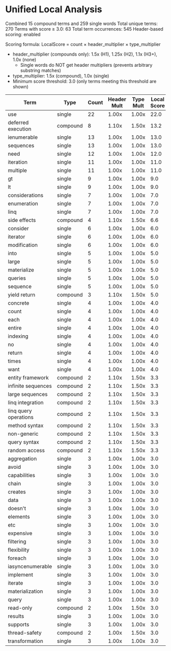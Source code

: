 # Unified Local Analysis

Combined 15 compound terms and 259 single words
Total unique terms: 270
Terms with score ≥ 3.0: 63
Total term occurrences: 545
Header-based scoring: enabled

Scoring formula: LocalScore = count × header_multiplier × type_multiplier
- header_multiplier (compounds only): 1.5x (H1), 1.25x (H2), 1.1x (H3+), 1.0x (none)
  - Single words do NOT get header multipliers (prevents arbitrary substring matches)
- type_multiplier: 1.5x (compound), 1.0x (single)
- Minimum score threshold: 3.0 (only terms meeting this threshold are shown)

| Term | Type | Count | Header Mult | Type Mult | Local Score |
|------|------|-------|-------------|-----------|-------------|
| use | single | 22 | 1.00x | 1.00x | 22.0 |
| deferred execution | compound | 8 | 1.10x | 1.50x | 13.2 |
| ienumerable | single | 13 | 1.00x | 1.00x | 13.0 |
| sequences | single | 13 | 1.00x | 1.00x | 13.0 |
| need | single | 12 | 1.00x | 1.00x | 12.0 |
| iteration | single | 11 | 1.00x | 1.00x | 11.0 |
| multiple | single | 11 | 1.00x | 1.00x | 11.0 |
| gt | single | 9 | 1.00x | 1.00x | 9.0 |
| lt | single | 9 | 1.00x | 1.00x | 9.0 |
| considerations | single | 7 | 1.00x | 1.00x | 7.0 |
| enumeration | single | 7 | 1.00x | 1.00x | 7.0 |
| linq | single | 7 | 1.00x | 1.00x | 7.0 |
| side effects | compound | 4 | 1.10x | 1.50x | 6.6 |
| consider | single | 6 | 1.00x | 1.00x | 6.0 |
| iterator | single | 6 | 1.00x | 1.00x | 6.0 |
| modification | single | 6 | 1.00x | 1.00x | 6.0 |
| into | single | 5 | 1.00x | 1.00x | 5.0 |
| large | single | 5 | 1.00x | 1.00x | 5.0 |
| materialize | single | 5 | 1.00x | 1.00x | 5.0 |
| queries | single | 5 | 1.00x | 1.00x | 5.0 |
| sequence | single | 5 | 1.00x | 1.00x | 5.0 |
| yield return | compound | 3 | 1.10x | 1.50x | 5.0 |
| concrete | single | 4 | 1.00x | 1.00x | 4.0 |
| count | single | 4 | 1.00x | 1.00x | 4.0 |
| each | single | 4 | 1.00x | 1.00x | 4.0 |
| entire | single | 4 | 1.00x | 1.00x | 4.0 |
| indexing | single | 4 | 1.00x | 1.00x | 4.0 |
| no | single | 4 | 1.00x | 1.00x | 4.0 |
| return | single | 4 | 1.00x | 1.00x | 4.0 |
| times | single | 4 | 1.00x | 1.00x | 4.0 |
| want | single | 4 | 1.00x | 1.00x | 4.0 |
| entity framework | compound | 2 | 1.10x | 1.50x | 3.3 |
| infinite sequences | compound | 2 | 1.10x | 1.50x | 3.3 |
| large sequences | compound | 2 | 1.10x | 1.50x | 3.3 |
| linq integration | compound | 2 | 1.10x | 1.50x | 3.3 |
| linq query operations | compound | 2 | 1.10x | 1.50x | 3.3 |
| method syntax | compound | 2 | 1.10x | 1.50x | 3.3 |
| non-generic | compound | 2 | 1.10x | 1.50x | 3.3 |
| query syntax | compound | 2 | 1.10x | 1.50x | 3.3 |
| random access | compound | 2 | 1.10x | 1.50x | 3.3 |
| aggregation | single | 3 | 1.00x | 1.00x | 3.0 |
| avoid | single | 3 | 1.00x | 1.00x | 3.0 |
| capabilities | single | 3 | 1.00x | 1.00x | 3.0 |
| chain | single | 3 | 1.00x | 1.00x | 3.0 |
| creates | single | 3 | 1.00x | 1.00x | 3.0 |
| data | single | 3 | 1.00x | 1.00x | 3.0 |
| doesn't | single | 3 | 1.00x | 1.00x | 3.0 |
| elements | single | 3 | 1.00x | 1.00x | 3.0 |
| etc | single | 3 | 1.00x | 1.00x | 3.0 |
| expensive | single | 3 | 1.00x | 1.00x | 3.0 |
| filtering | single | 3 | 1.00x | 1.00x | 3.0 |
| flexibility | single | 3 | 1.00x | 1.00x | 3.0 |
| foreach | single | 3 | 1.00x | 1.00x | 3.0 |
| iasyncenumerable | single | 3 | 1.00x | 1.00x | 3.0 |
| implement | single | 3 | 1.00x | 1.00x | 3.0 |
| iterate | single | 3 | 1.00x | 1.00x | 3.0 |
| materialization | single | 3 | 1.00x | 1.00x | 3.0 |
| query | single | 3 | 1.00x | 1.00x | 3.0 |
| read-only | compound | 2 | 1.00x | 1.50x | 3.0 |
| results | single | 3 | 1.00x | 1.00x | 3.0 |
| supports | single | 3 | 1.00x | 1.00x | 3.0 |
| thread-safety | compound | 2 | 1.00x | 1.50x | 3.0 |
| transformation | single | 3 | 1.00x | 1.00x | 3.0 |
